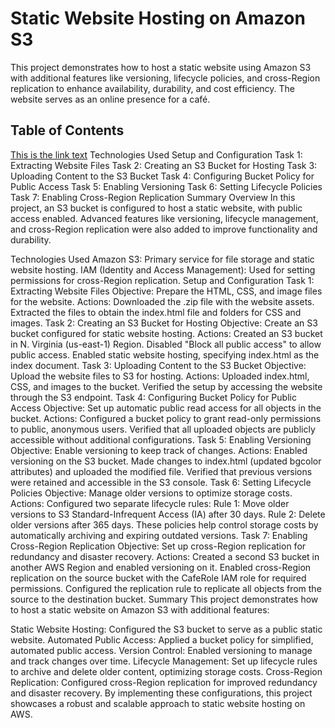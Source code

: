 # Static Website Hosting on Amazon S3

This project demonstrates how to host a static website using Amazon S3 with additional features like versioning, lifecycle policies, and cross-Region replication to enhance availability, durability, and cost efficiency. The website serves as an online presence for a café.

## Table of Contents
[This is the link text](#Overview)
Technologies Used
Setup and Configuration
Task 1: Extracting Website Files
Task 2: Creating an S3 Bucket for Hosting
Task 3: Uploading Content to the S3 Bucket
Task 4: Configuring Bucket Policy for Public Access
Task 5: Enabling Versioning
Task 6: Setting Lifecycle Policies
Task 7: Enabling Cross-Region Replication
Summary
Overview
In this project, an S3 bucket is configured to host a static website, with public access enabled. Advanced features like versioning, lifecycle management, and cross-Region replication were also added to improve functionality and durability.

Technologies Used
Amazon S3: Primary service for file storage and static website hosting.
IAM (Identity and Access Management): Used for setting permissions for cross-Region replication.
Setup and Configuration
Task 1: Extracting Website Files
Objective: Prepare the HTML, CSS, and image files for the website.
Actions:
Downloaded the .zip file with the website assets.
Extracted the files to obtain the index.html file and folders for CSS and images.
Task 2: Creating an S3 Bucket for Hosting
Objective: Create an S3 bucket configured for static website hosting.
Actions:
Created an S3 bucket in N. Virginia (us-east-1) Region.
Disabled "Block all public access" to allow public access.
Enabled static website hosting, specifying index.html as the index document.
Task 3: Uploading Content to the S3 Bucket
Objective: Upload the website files to S3 for hosting.
Actions:
Uploaded index.html, CSS, and images to the bucket.
Verified the setup by accessing the website through the S3 endpoint.
Task 4: Configuring Bucket Policy for Public Access
Objective: Set up automatic public read access for all objects in the bucket.
Actions:
Configured a bucket policy to grant read-only permissions to public, anonymous users.
Verified that all uploaded objects are publicly accessible without additional configurations.
Task 5: Enabling Versioning
Objective: Enable versioning to keep track of changes.
Actions:
Enabled versioning on the S3 bucket.
Made changes to index.html (updated bgcolor attributes) and uploaded the modified file.
Verified that previous versions were retained and accessible in the S3 console.
Task 6: Setting Lifecycle Policies
Objective: Manage older versions to optimize storage costs.
Actions:
Configured two separate lifecycle rules:
Rule 1: Move older versions to S3 Standard-Infrequent Access (IA) after 30 days.
Rule 2: Delete older versions after 365 days.
These policies help control storage costs by automatically archiving and expiring outdated versions.
Task 7: Enabling Cross-Region Replication
Objective: Set up cross-Region replication for redundancy and disaster recovery.
Actions:
Created a second S3 bucket in another AWS Region and enabled versioning on it.
Enabled cross-Region replication on the source bucket with the CafeRole IAM role for required permissions.
Configured the replication rule to replicate all objects from the source to the destination bucket.
Summary
This project demonstrates how to host a static website on Amazon S3 with additional features:

Static Website Hosting: Configured the S3 bucket to serve as a public static website.
Automated Public Access: Applied a bucket policy for simplified, automated public access.
Version Control: Enabled versioning to manage and track changes over time.
Lifecycle Management: Set up lifecycle rules to archive and delete older content, optimizing storage costs.
Cross-Region Replication: Configured cross-Region replication for improved redundancy and disaster recovery.
By implementing these configurations, this project showcases a robust and scalable approach to static website hosting on AWS.
